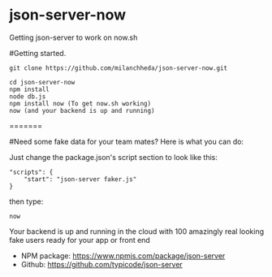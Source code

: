 # json-server-now
Getting json-server to work on now.sh

#Getting started.
```
git clone https://github.com/milanchheda/json-server-now.git

cd json-server-now
npm install
node db.js
npm install now (To get now.sh working)
now (and your backend is up and running)
```
=======

#Need some fake data for your team mates? Here is what you can do:

Just change the package.json's script section to look like this:

```
"scripts": {
    "start": "json-server faker.js"
}
```

then type:
```
now
```

Your backend is up and running in the cloud with 100 amazingly real looking fake users ready for your app or front end

- NPM package: https://www.npmjs.com/package/json-server
- Github: https://github.com/typicode/json-server
